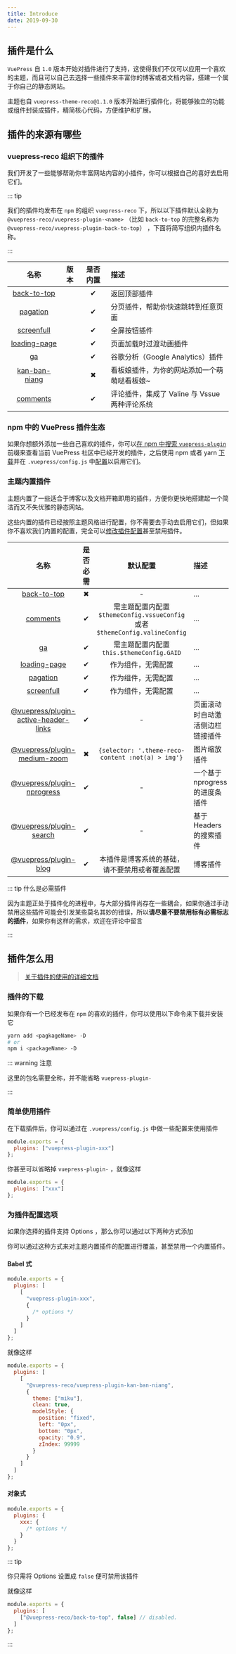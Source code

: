 ```yaml
---
title: Introduce
date: 2019-09-30
---
```


## 插件是什么

`VuePress` 自 `1.0` 版本开始对插件进行了支持，这使得我们不仅可以应用一个喜欢的主题，而且可以自己去选择一些插件来丰富你的博客或者文档内容，搭建一个属于你自己的静态网站。

主题也自 `vuepress-theme-reco@1.1.0` 版本开始进行插件化，将能够独立的功能或组件封装成插件，精简核心代码，方便维护和扩展。

## 插件的来源有哪些

### vuepress-reco 组织下的插件

我们开发了一些能够帮助你丰富网站内容的小插件，你可以根据自己的喜好去启用它们。

::: tip

我们的插件均发布在 `npm` 的组织 `vuepress-reco` 下，所以以下插件默认全称为 `@vuepress-reco/vuepress-plugin-<name>` （比如 `back-to-top` 的完整名称为 `@vuepress-reco/vuepress-plugin-back-to-top`） ，下面将简写组织内插件名称。

:::

|               名称                |                             版本                              | 是否内置 | 描述                                          |
| :-------------------------------: | :-----------------------------------------------------------: | :------: | :-------------------------------------------- |
|   [back-to-top](./backToTop.md)   |  <NpmLink pkg="@vuepress-reco/vuepress-plugin-back-to-top"/>  |    ✔     | 返回顶部插件                                  |
|     [pagation](./pagation.md)     |   <NpmLink pkg="@vuepress-reco/vuepress-plugin-pagation"/>    |    ✔     | 分页插件，帮助你快速跳转到任意页面            |
|   [screenfull](./screenfull.md)   |  <NpmLink pkg="@vuepress-reco/vuepress-plugin-screenfull"/>   |    ✔     | 全屏按钮插件                                  |
| [loading-page](./loadingPage.md)  | <NpmLink pkg="@vuepress-reco/vuepress-plugin-loading-page"/>  |    ✔     | 页面加载时过渡动画插件                        |
|           [ga](./ga.md)           |      <NpmLink pkg="@vuepress-reco/vuepress-plugin-ga"/>       |    ✔     | 谷歌分析（Google Analytics）插件              |
| [kan-ban-niang](./kanbannaing.md) | <NpmLink pkg="@vuepress-reco/vuepress-plugin-kan-ban-niang"/> |    ✖     | 看板娘插件，为你的网站添加一个萌萌哒看板娘~   |
|     [comments](./comments.md)     |   <NpmLink pkg="@vuepress-reco/vuepress-plugin-comments"/>    |    ✔     | 评论插件，集成了 Valine 与 Vssue 两种评论系统 |

### npm 中的 VuePress 插件生态

如果你想额外添加一些自己喜欢的插件，你可以[在 npm 中搜索 `vuepress-plugin`](https://www.npmjs.com/search?q=vuepress-plugin) 前缀来查看当前 VuePress 社区中已经开发的插件，之后使用 npm 或者 yarn [下载](#插件的下载)并在 `.vuepress/config.js` 中[配置](#简单使用插件)以启用它们。

### 主题内置插件

主题内置了一些适合于博客以及文档开箱即用的插件，方便你更快地搭建起一个简洁而又不失优雅的静态网站。

这些内置的插件已经按照主题风格进行配置，你不需要去手动去启用它们，但如果你不喜欢我们内置的配置，完全可以[修改插件配置](#为插件配置选项)甚至禁用插件。

|                                                           名称                                                           | 是否必需 |                                   默认配置                                   | 描述                             |
| :----------------------------------------------------------------------------------------------------------------------: | :------: | :--------------------------------------------------------------------------: | :------------------------------- |
|                                              [back-to-top](./backToTop.md)                                               |    ✖     |                                      -                                       | ...                              |
|                                                [comments](./comments.md)                                                 |    ✔     | 需主题配置内配置 `$themeConfig.vssueConfig` 或者 `$themeConfig.valineConfig` | ...                              |
|                                                      [ga](./ga.md)                                                       |    ✔     |                  需主题配置内配置 `this.$themeConfig.GAID`                   | ...                              |
|                                             [loading-page](./loadingPage.md)                                             |    ✔     |                              作为组件，无需配置                              | ...                              |
|                                                [pagation](./pagation.md)                                                 |    ✔     |                              作为组件，无需配置                              | ...                              |
|                                              [screenfull](./screenfull.md)                                               |    ✔     |                              作为组件，无需配置                              | ...                              |
| [@vuepress/plugin-active-header-links](https://v1.vuepress.vuejs.org/zh/plugin/official/plugin-active-header-links.html) |    ✔     |                                      -                                       | 页面滚动时自动激活侧边栏链接插件 |
|         [@vuepress/plugin-medium-zoom](https://v1.vuepress.vuejs.org/zh/plugin/official/plugin-medium-zoom.html)         |    ✖     |              `{selector: '.theme-reco-content :not(a) > img'}`               | 图片缩放插件                     |
|           [@vuepress/plugin-nprogress](https://v1.vuepress.vuejs.org/zh/plugin/official/plugin-nprogress.html)           |    ✔     |                                      -                                       | 一个基于 nprogress 的进度条插件  |
|              [@vuepress/plugin-search](https://v1.vuepress.vuejs.org/zh/plugin/official/plugin-search.html)              |    ✔     |                                      -                                       | 基于 Headers 的搜索插件          |
|                             [@vuepress/plugin-blog](https://vuepress-plugin-blog.ulivz.com/)                             |    ✔     |                本插件是博客系统的基础，请不要禁用或者覆盖配置                | 博客插件                         |

::: tip 什么是必需插件

因为主题正处于插件化的进程中，与大部分插件尚存在一些耦合，如果你通过手动禁用这些插件可能会引发某些莫名其妙的错误，所以**请尽量不要禁用标有必需标志的插件**，如果你有这样的需求，欢迎在评论中留言

:::

## 插件怎么用

> [关于插件的使用的详细文档](https://vuepress.vuejs.org/zh/plugin/using-a-plugin.html)

### 插件的下载

如果你有一个已经发布在 `npm` 的喜欢的插件，你可以使用以下命令来下载并安装它

```bash
yarn add <pagkageName> -D
# or
npm i <packageName> -D
```

::: warning 注意

这里的包名需要全称，并不能省略 `vuepress-plugin-`

:::

### 简单使用插件

在下载插件后，你可以通过在 `.vuepress/config.js` 中做一些配置来使用插件

```javascript
module.exports = {
  plugins: ["vuepress-plugin-xxx"]
};
```

你甚至可以省略掉 `vuepress-plugin-` ，就像这样

```javascript
module.exports = {
  plugins: ["xxx"]
};
```

### 为插件配置选项

如果你选择的插件支持 Options ，那么你可以通过以下两种方式添加

你可以通过这种方式来对主题内置插件的配置进行覆盖，甚至禁用一个内置插件。

#### Babel 式

```javascript
module.exports = {
  plugins: [
    [
      "vuepress-plugin-xxx",
      {
        /* options */
      }
    ]
  ]
};
```

就像这样

```javascript
module.exports = {
  plugins: [
    [
      "@vuepress-reco/vuepress-plugin-kan-ban-niang",
      {
        theme: ["miku"],
        clean: true,
        modelStyle: {
          position: "fixed",
          left: "0px",
          bottom: "0px",
          opacity: "0.9",
          zIndex: 99999
        }
      }
    ]
  ]
};
```

#### 对象式

```javascript
module.exports = {
  plugins: {
    xxx: {
      /* options */
    }
  }
};
```

::: tip

你只需将 Options 设置成 `false` 便可禁用该插件

就像这样

```javascript
module.exports = {
  plugins: [
    ["@vuepress-reco/back-to-top", false] // disabled.
  ]
};
```

:::
